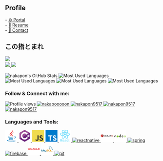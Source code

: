 <!-- GitHub State
https://github.com/anuraghazra/github-readme-stats#top-languages-card
-->

<h2>Profile</h2>
- <a href="https://www.notion.so/config-4f18f5476e8d44a38ea752de9b9d6af7">⚙️ Portal</a><br/>
- <a href="https://www.resume.id/nakapooooon">🌱 Resume</a><br/>
- <a href="https://twitter.com/nakapooooon">📨 Contact</a><br/>

<h2>この指とまれ</h2>
<div style="max-width:600px">
  <a href="https://konoyubitomare.app">
    <img width="80%" height="auto" src="https://user-images.githubusercontent.com/62886817/212205938-85f9f4d4-e4d8-443c-936f-e4c4a9b01fee.png" />
  </a>
</div>

<div>
  <a href="https://apps.apple.com/jp/app/%E3%81%93%E3%81%AE%E6%8C%87%E3%81%A8%E3%81%BE%E3%82%8C/id1606856291">
    <img width="30%" src="https://user-images.githubusercontent.com/62886817/212206387-31b76892-ef20-4d94-9e9a-dc7b79c82f2a.png" />
  </a>
  <a href="https://play.google.com/store/apps/details?id=com.app.gatheragain">
    <img width="30%" src="https://user-images.githubusercontent.com/62886817/212206391-fc286647-aa11-4e2e-a3db-8d8369e4f1ab.png" />
  </a>
</div>

<br/>

<div>
  <img src="https://github-readme-stats.vercel.app/api?username=nakapon9517&count_private=true&show_icons=true&locale=en&include_all_commits=true&theme=github_dark&hide_border=true" alt="nakapon's GitHub Stats" />
  <img src="https://github-profile-summary-cards.vercel.app/api/cards/profile-details?username=nakapon9517&theme=github_dark" alt="Most Used Languages" />
  <img src="https://github-profile-summary-cards.vercel.app/api/cards/repos-per-language?username=nakapon9517&theme=github_dark" alt="Most Used Languages" />
  <img src="https://github-profile-summary-cards.vercel.app/api/cards/most-commit-language?username=nakapon9517&theme=github_dark" alt="Most Used Languages" />
  <img src="https://github-profile-summary-cards.vercel.app/api/cards/stats?username=nakapon9517&theme=github_dark" alt="Most Used Languages" />
</div>

<h3>Follow & Connect with me:</h3>

![Profile views](https://komarev.com/ghpvc/?username=nakapon9517&label=Profile%20views&color=blueviolet&style=flat)
<a href="https://twitter.com/nakapooooon" target="blank">
  <img src="https://img.shields.io/twitter/follow/nakapooooon?logo=twitter&style=flat" alt="nakapooooon" />
</a>
<a href="https://github.com/nakapon9517" target="blank">
  <img src="https://img.shields.io/github/followers/nakapon9517?logo=github&style=flat" alt="nakapon9517" />
</a>
<a href="http://qiita.com/nakapon9517" target="blank">
  <img src="https://qiita-badge.apiapi.app/s/nakapon9517/posts.svg" alt="nakapon9517" />
</a>
<a href="http://qiita.com/nakapon9517" target="blank">
  <img src="https://qiita-badge.apiapi.app/s/nakapon9517/contributions.svg" alt="nakapon9517" />
</a>


<h3>Languages and Tools:</h3>
<p>
  <a href="https://www.java.com" target="_blank">
    <img src="https://raw.githubusercontent.com/devicons/devicon/master/icons/java/java-original.svg" alt="java" width="40" height="40"/>
  </a>
  <a href="https://www.w3schools.com/cs/" target="_blank">
    <img src="https://raw.githubusercontent.com/devicons/devicon/master/icons/csharp/csharp-original.svg" alt="csharp" width="40" height="40"/>
  </a>
  <a href="https://developer.mozilla.org/en-US/docs/Web/JavaScript" target="_blank">
    <img src="https://raw.githubusercontent.com/devicons/devicon/master/icons/javascript/javascript-original.svg" alt="javascript" width="40" height="40"/>
  </a>
  <a href="https://www.typescriptlang.org/" target="_blank">
    <img src="https://raw.githubusercontent.com/devicons/devicon/master/icons/typescript/typescript-original.svg" alt="typescript" width="40" height="40"/>
  </a>
  <a href="https://reactjs.org/" target="_blank">
    <img src="https://raw.githubusercontent.com/devicons/devicon/master/icons/react/react-original-wordmark.svg" alt="react" width="40" height="40"/>
  </a>
  <a href="https://reactnative.dev/" target="_blank">
    <img src="https://reactnative.dev/img/header_logo.svg" alt="reactnative" width="40" height="40"/>
  </a>
  <a href="https://angular.io" target="_blank">
    <img src="https://raw.githubusercontent.com/devicons/devicon/master/icons/angularjs/angularjs-original-wordmark.svg" alt="angularjs" width="40" height="40"/>
  </a>
  <a href="https://nodejs.org" target="_blank">
    <img src="https://raw.githubusercontent.com/devicons/devicon/master/icons/nodejs/nodejs-original-wordmark.svg" alt="nodejs" width="40" height="40"/>
  </a>
  <a href="https://spring.io/" target="_blank">
    <img src="https://www.vectorlogo.zone/logos/springio/springio-icon.svg" alt="spring" width="40" height="40"/>
  </a>
  <a href="https://firebase.google.com/" target="_blank">
    <img src="https://www.vectorlogo.zone/logos/firebase/firebase-icon.svg" alt="firebase" width="40" height="40"/>
  </a>
  <a href="https://www.oracle.com/" target="_blank">
    <img src="https://raw.githubusercontent.com/devicons/devicon/master/icons/oracle/oracle-original.svg" alt="oracle"  width="40" height="40"/>
  </a>
  <a href="https://www.mysql.com/" target="_blank">
    <img src="https://raw.githubusercontent.com/devicons/devicon/master/icons/mysql/mysql-original-wordmark.svg" alt="mysql" width="40" height="40"/>
  </a>
  <a href="https://git-scm.com/" target="_blank">
    <img src="https://www.vectorlogo.zone/logos/git-scm/git-scm-icon.svg" alt="git" width="40" height="40"/>
  </a>
</p>

